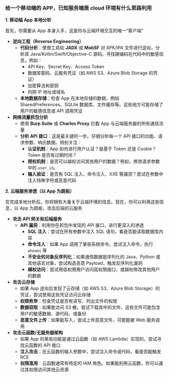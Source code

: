 ### 给一个移动端的 APP，已知服务端是 cloud 环境有什么思路利用

**1. 移动端 App 本地分析**

首先，你需要从 App 本身入手，这是你与云端环境交互的唯一“客户端”

- **逆向工程（Reverse Engineering）**
  - **代码分析**：使用工具如 **JADX** 或 **MobSF** 对 APK/IPA 文件进行逆向，分析其 Java/Kotlin/Swift/Objective-C 源码。寻找硬编码在代码中的敏感信息，例如：
    - API Key、Secret Key、Access Token
    - 数据库密码、云服务凭证（如 AWS S3、Azure Blob Storage 的凭证）
    - 加密算法和密钥
    - 内网 IP 地址或域名
  - **本地数据存储**：检查 App 在本地存储的数据，例如 SharedPreferences、SQLite 数据库、文件缓存等。这些地方可能存储了用户的敏感信息或 API 调用凭证
- **网络流量抓包分析**
  - 使用 **Burp Suite** 或 **Charles Proxy** 拦截 App 与云端服务器的所有通信流量
  - **分析 API 接口**：这是最关键的一步。仔细分析每一个 API 接口的功能、请求参数、响应数据。特别关注：
    - **认证机制**：App 如何进行用户认证？是基于 Token 还是 Cookie？Token 是否有过期时间？
    - **授权机制**：是否可以越权访问其他用户的数据？例如，修改请求参数中的 `user_id`。
    - **输入验证**：是否有 SQL 注入、命令注入、XXE 等漏洞？尝试在参数中注入特殊字符或恶意代码

**2. 云端服务渗透（以 App 为跳板）**

在完成本地分析后，你将拥有大量关于云端环境的信息。现在，你可以利用这些信息，以 App 为跳板，攻击后端的云服务

- **攻击 API 网关和后端服务**
  - **API 漏洞**：利用你在抓包中发现的 API 接口，进行更深入的渗透
    - **SQL 注入**：尝试在所有参数中注入 SQL 语句，看是否能读取数据库内容
    - **命令注入**：如果 App 调用了某些系统命令，尝试注入命令，执行 `whoami` 等
    - **不安全的对象反序列化**：如果通信数据是序列化的 Java、Python 或其他语言对象，尝试构造恶意 Payload，触发反序列化漏洞
    - **越权访问**：尝试用低权限用户访问高权限接口，或越权修改其他用户的数据
- **攻击云存储**
  - 如果 App 逆向后发现了云存储（如 AWS S3、Azure Blob Storage）的凭证，尝试使用这些凭证访问云存储
  - **权限枚举**：检查凭证是否有读写、列出文件的权限
  - **数据窃取**：如果能访问 S3 桶，尝试下载其中的文件，这些文件可能包含用户的敏感数据、源代码、或备份
  - **恶意文件上传**：如果能写入，尝试上传恶意文件，可能能被 Web 服务调用
- **攻击云函数/无服务器架构**
  - 如果 App 的某些功能是通过云函数（如 AWS Lambda）实现的，尝试寻找云函数的 API 接口
  - **注入攻击**：在云函数的输入参数中，尝试注入命令或代码，看是否能触发 RCE
  - **权限滥用**：云函数通常有特定的 IAM 角色。如果能利用云函数，你可以通过其权限访问其他云资源